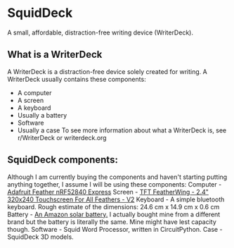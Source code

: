 # SquidDeck
A small, affordable, distraction-free writing device (WriterDeck).

## What is a WriterDeck
A WriterDeck is a distraction-free device solely created for writing. A WriterDeck usually contains these components:
- A computer
- A screen
- A keyboard
- Usually a battery
- Software
- Usually a case
To see more information about what a WriterDeck is, see r/WriterDeck or writerdeck.org

## SquidDeck components:
Although I am currently buying the components and haven't starting putting anything together, I assume I will be using these components:
Computer - [Adafruit Feather nRF52840 Express](https://www.adafruit.com/product/4062) 
Screen - [TFT FeatherWing - 2.4" 320x240 Touchscreen For All Feathers - V2](https://www.adafruit.com/product/3315)
Keyboard - A simple bluetooth keyboard. Rough estimate of the dimensions: 24.6 cm x 14.9 cm x 0.6 cm
Battery - [An Amazon solar battery.](https://www.amazon.com/38800mAh-Portable-Cellphones-Waterproof-Flashlights/dp/B0C22RKJFZ/ref=asc_df_B0C22RKJFZ?mcid=6d7d69f6b0073c579cc8daf8f5361b7a&tag=hyprod-20&linkCode=df0&hvadid=693712892341&hvpos=&hvnetw=g&hvrand=18006140614236681551&hvpone=&hvptwo=&hvqmt=&hvdev=c&hvdvcmdl=&hvlocint=&hvlocphy=9016403&hvtargid=pla-2203234474681&th=1) I actually bought mine from a different brand but the battery is literally the same. Mine might have lest capacity though.
Software - Squid Word Processor, written in CircuitPython.
Case - SquidDeck 3D models.

